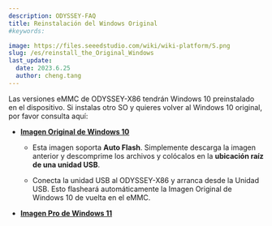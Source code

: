 ```yaml
---
description: ODYSSEY-FAQ
title: Reinstalación del Windows Original
#keywords:

image: https://files.seeedstudio.com/wiki/wiki-platform/S.png
slug: /es/reinstall_the_Original_Windows
last_update:
  date: 2023.6.25
  author: cheng.tang
---
```


Las versiones eMMC de ODYSSEY-X86 tendrán Windows 10 preinstalado en el dispositivo. Si instalas otro SO y quieres volver al Windows 10 original, por favor consulta aquí:

- [**Imagen Original de Windows 10**](https://files.seeedstudio.com/wiki/ODYSSEY-X86J4105-Ant-image/SD-JX-CJ41G-M-101-H.zip)

  - Esta imagen soporta **Auto Flash**. Simplemente descarga la imagen anterior y descomprime los archivos y colócalos en la **ubicación raíz de una unidad USB**.

  - Conecta la unidad USB al ODYSSEY-X86 y arranca desde la Unidad USB. Esto flasheará automáticamente la Imagen Original de Windows 10 de vuelta en el eMMC.

- [**Imagen Pro de Windows 11**](https://seeedstudio88-my.sharepoint.com/:u:/g/personal/youjiang_yu_seeedstudio88_onmicrosoft_com/EakKcMn5yvhMkKtm7Fw6JcYBl5L-lGsCgjo_OWJ9L7ts7Q?e=5Dzi3v)